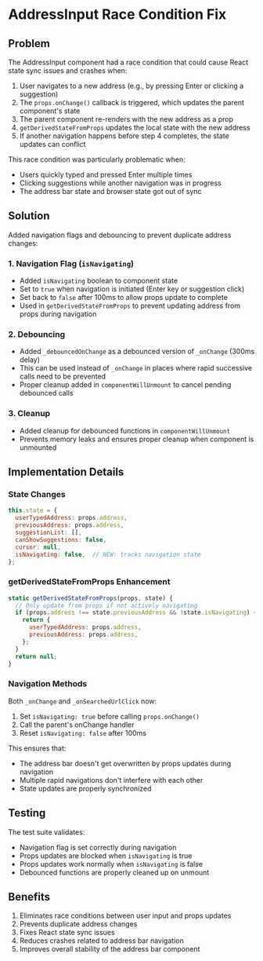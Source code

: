 # AddressInput Race Condition Fix

## Problem
The AddressInput component had a race condition that could cause React state sync issues and crashes when:
1. User navigates to a new address (e.g., by pressing Enter or clicking a suggestion)
2. The `props.onChange()` callback is triggered, which updates the parent component's state
3. The parent component re-renders with the new address as a prop
4. `getDerivedStateFromProps` updates the local state with the new address
5. If another navigation happens before step 4 completes, the state updates can conflict

This race condition was particularly problematic when:
- Users quickly typed and pressed Enter multiple times
- Clicking suggestions while another navigation was in progress
- The address bar state and browser state got out of sync

## Solution
Added navigation flags and debouncing to prevent duplicate address changes:

### 1. Navigation Flag (`isNavigating`)
- Added `isNavigating` boolean to component state
- Set to `true` when navigation is initiated (Enter key or suggestion click)
- Set back to `false` after 100ms to allow props update to complete
- Used in `getDerivedStateFromProps` to prevent updating address from props during navigation

### 2. Debouncing
- Added `_debouncedOnChange` as a debounced version of `_onChange` (300ms delay)
- This can be used instead of `_onChange` in places where rapid successive calls need to be prevented
- Proper cleanup added in `componentWillUnmount` to cancel pending debounced calls

### 3. Cleanup
- Added cleanup for debounced functions in `componentWillUnmount`
- Prevents memory leaks and ensures proper cleanup when component is unmounted

## Implementation Details

### State Changes
```javascript
this.state = {
  userTypedAddress: props.address,
  previousAddress: props.address,
  suggestionList: [],
  canShowSuggestions: false,
  cursor: null,
  isNavigating: false,  // NEW: tracks navigation state
};
```

### getDerivedStateFromProps Enhancement
```javascript
static getDerivedStateFromProps(props, state) {
  // Only update from props if not actively navigating
  if (props.address !== state.previousAddress && !state.isNavigating) {
    return {
      userTypedAddress: props.address,
      previousAddress: props.address,
    };
  }
  return null;
}
```

### Navigation Methods
Both `_onChange` and `_onSearchedUrlClick` now:
1. Set `isNavigating: true` before calling `props.onChange()`
2. Call the parent's onChange handler
3. Reset `isNavigating: false` after 100ms

This ensures that:
- The address bar doesn't get overwritten by props updates during navigation
- Multiple rapid navigations don't interfere with each other
- State updates are properly synchronized

## Testing
The test suite validates:
- Navigation flag is set correctly during navigation
- Props updates are blocked when `isNavigating` is true
- Props updates work normally when `isNavigating` is false
- Debounced functions are properly cleaned up on unmount

## Benefits
1. Eliminates race conditions between user input and props updates
2. Prevents duplicate address changes
3. Fixes React state sync issues
4. Reduces crashes related to address bar navigation
5. Improves overall stability of the address bar component
